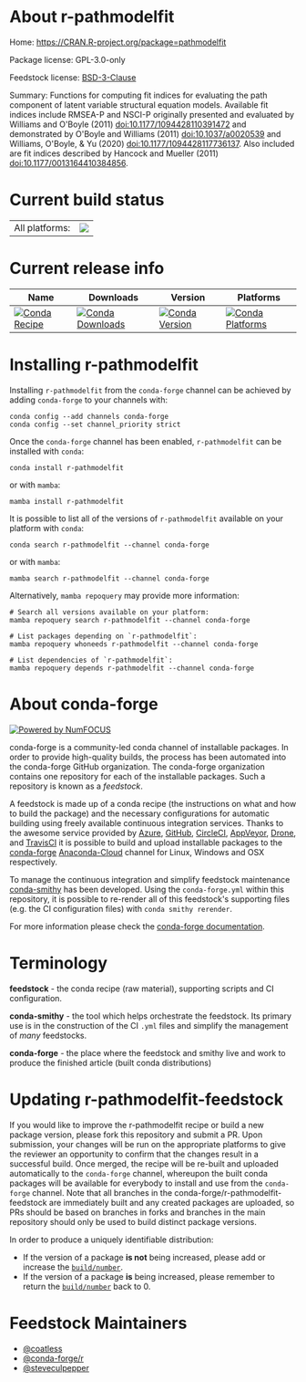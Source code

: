 About r-pathmodelfit
====================

Home: https://CRAN.R-project.org/package=pathmodelfit

Package license: GPL-3.0-only

Feedstock license: [BSD-3-Clause](https://github.com/conda-forge/r-pathmodelfit-feedstock/blob/main/LICENSE.txt)

Summary: Functions for computing fit indices for evaluating the path component of latent variable structural equation models. Available fit indices include RMSEA-P and NSCI-P originally presented and evaluated by Williams and O'Boyle (2011) <doi:10.1177/1094428110391472> and demonstrated by O'Boyle and Williams (2011) <doi:10.1037/a0020539> and Williams, O'Boyle, & Yu (2020) <doi:10.1177/1094428117736137>. Also included are fit indices described by Hancock and Mueller (2011) <doi:10.1177/0013164410384856>.

Current build status
====================


<table><tr><td>All platforms:</td>
    <td>
      <a href="https://dev.azure.com/conda-forge/feedstock-builds/_build/latest?definitionId=11583&branchName=main">
        <img src="https://dev.azure.com/conda-forge/feedstock-builds/_apis/build/status/r-pathmodelfit-feedstock?branchName=main">
      </a>
    </td>
  </tr>
</table>

Current release info
====================

| Name | Downloads | Version | Platforms |
| --- | --- | --- | --- |
| [![Conda Recipe](https://img.shields.io/badge/recipe-r--pathmodelfit-green.svg)](https://anaconda.org/conda-forge/r-pathmodelfit) | [![Conda Downloads](https://img.shields.io/conda/dn/conda-forge/r-pathmodelfit.svg)](https://anaconda.org/conda-forge/r-pathmodelfit) | [![Conda Version](https://img.shields.io/conda/vn/conda-forge/r-pathmodelfit.svg)](https://anaconda.org/conda-forge/r-pathmodelfit) | [![Conda Platforms](https://img.shields.io/conda/pn/conda-forge/r-pathmodelfit.svg)](https://anaconda.org/conda-forge/r-pathmodelfit) |

Installing r-pathmodelfit
=========================

Installing `r-pathmodelfit` from the `conda-forge` channel can be achieved by adding `conda-forge` to your channels with:

```
conda config --add channels conda-forge
conda config --set channel_priority strict
```

Once the `conda-forge` channel has been enabled, `r-pathmodelfit` can be installed with `conda`:

```
conda install r-pathmodelfit
```

or with `mamba`:

```
mamba install r-pathmodelfit
```

It is possible to list all of the versions of `r-pathmodelfit` available on your platform with `conda`:

```
conda search r-pathmodelfit --channel conda-forge
```

or with `mamba`:

```
mamba search r-pathmodelfit --channel conda-forge
```

Alternatively, `mamba repoquery` may provide more information:

```
# Search all versions available on your platform:
mamba repoquery search r-pathmodelfit --channel conda-forge

# List packages depending on `r-pathmodelfit`:
mamba repoquery whoneeds r-pathmodelfit --channel conda-forge

# List dependencies of `r-pathmodelfit`:
mamba repoquery depends r-pathmodelfit --channel conda-forge
```


About conda-forge
=================

[![Powered by
NumFOCUS](https://img.shields.io/badge/powered%20by-NumFOCUS-orange.svg?style=flat&colorA=E1523D&colorB=007D8A)](https://numfocus.org)

conda-forge is a community-led conda channel of installable packages.
In order to provide high-quality builds, the process has been automated into the
conda-forge GitHub organization. The conda-forge organization contains one repository
for each of the installable packages. Such a repository is known as a *feedstock*.

A feedstock is made up of a conda recipe (the instructions on what and how to build
the package) and the necessary configurations for automatic building using freely
available continuous integration services. Thanks to the awesome service provided by
[Azure](https://azure.microsoft.com/en-us/services/devops/), [GitHub](https://github.com/),
[CircleCI](https://circleci.com/), [AppVeyor](https://www.appveyor.com/),
[Drone](https://cloud.drone.io/welcome), and [TravisCI](https://travis-ci.com/)
it is possible to build and upload installable packages to the
[conda-forge](https://anaconda.org/conda-forge) [Anaconda-Cloud](https://anaconda.org/)
channel for Linux, Windows and OSX respectively.

To manage the continuous integration and simplify feedstock maintenance
[conda-smithy](https://github.com/conda-forge/conda-smithy) has been developed.
Using the ``conda-forge.yml`` within this repository, it is possible to re-render all of
this feedstock's supporting files (e.g. the CI configuration files) with ``conda smithy rerender``.

For more information please check the [conda-forge documentation](https://conda-forge.org/docs/).

Terminology
===========

**feedstock** - the conda recipe (raw material), supporting scripts and CI configuration.

**conda-smithy** - the tool which helps orchestrate the feedstock.
                   Its primary use is in the construction of the CI ``.yml`` files
                   and simplify the management of *many* feedstocks.

**conda-forge** - the place where the feedstock and smithy live and work to
                  produce the finished article (built conda distributions)


Updating r-pathmodelfit-feedstock
=================================

If you would like to improve the r-pathmodelfit recipe or build a new
package version, please fork this repository and submit a PR. Upon submission,
your changes will be run on the appropriate platforms to give the reviewer an
opportunity to confirm that the changes result in a successful build. Once
merged, the recipe will be re-built and uploaded automatically to the
`conda-forge` channel, whereupon the built conda packages will be available for
everybody to install and use from the `conda-forge` channel.
Note that all branches in the conda-forge/r-pathmodelfit-feedstock are
immediately built and any created packages are uploaded, so PRs should be based
on branches in forks and branches in the main repository should only be used to
build distinct package versions.

In order to produce a uniquely identifiable distribution:
 * If the version of a package **is not** being increased, please add or increase
   the [``build/number``](https://docs.conda.io/projects/conda-build/en/latest/resources/define-metadata.html#build-number-and-string).
 * If the version of a package **is** being increased, please remember to return
   the [``build/number``](https://docs.conda.io/projects/conda-build/en/latest/resources/define-metadata.html#build-number-and-string)
   back to 0.

Feedstock Maintainers
=====================

* [@coatless](https://github.com/coatless/)
* [@conda-forge/r](https://github.com/conda-forge/r/)
* [@steveculpepper](https://github.com/steveculpepper/)

